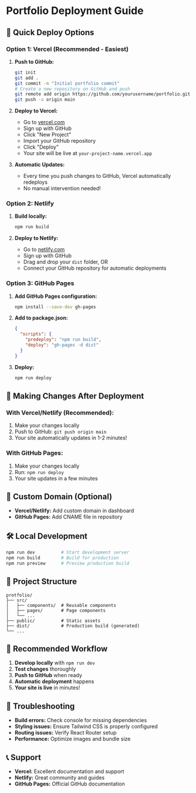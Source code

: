 # Portfolio Deployment Guide

## 🚀 Quick Deploy Options

### Option 1: Vercel (Recommended - Easiest)
1. **Push to GitHub:**
   ```bash
   git init
   git add .
   git commit -m "Initial portfolio commit"
   # Create a new repository on GitHub and push
   git remote add origin https://github.com/yourusername/portfolio.git
   git push -u origin main
   ```

2. **Deploy to Vercel:**
   - Go to [vercel.com](https://vercel.com)
   - Sign up with GitHub
   - Click "New Project"
   - Import your GitHub repository
   - Click "Deploy"
   - Your site will be live at `your-project-name.vercel.app`

3. **Automatic Updates:**
   - Every time you push changes to GitHub, Vercel automatically redeploys
   - No manual intervention needed!

### Option 2: Netlify
1. **Build locally:**
   ```bash
   npm run build
   ```

2. **Deploy to Netlify:**
   - Go to [netlify.com](https://netlify.com)
   - Sign up with GitHub
   - Drag and drop your `dist` folder, OR
   - Connect your GitHub repository for automatic deployments

### Option 3: GitHub Pages
1. **Add GitHub Pages configuration:**
   ```bash
   npm install --save-dev gh-pages
   ```

2. **Add to package.json:**
   ```json
   {
     "scripts": {
       "predeploy": "npm run build",
       "deploy": "gh-pages -d dist"
     }
   }
   ```

3. **Deploy:**
   ```bash
   npm run deploy
   ```

## 🔄 Making Changes After Deployment

### With Vercel/Netlify (Recommended):
1. Make your changes locally
2. Push to GitHub: `git push origin main`
3. Your site automatically updates in 1-2 minutes!

### With GitHub Pages:
1. Make your changes locally
2. Run: `npm run deploy`
3. Your site updates in a few minutes

## 📝 Custom Domain (Optional)
- **Vercel/Netlify:** Add custom domain in dashboard
- **GitHub Pages:** Add CNAME file in repository

## 🛠️ Local Development
```bash
npm run dev          # Start development server
npm run build        # Build for production
npm run preview      # Preview production build
```

## 📁 Project Structure
```
protfolio/
├── src/
│   ├── components/  # Reusable components
│   ├── pages/       # Page components
│   └── ...
├── public/          # Static assets
├── dist/            # Production build (generated)
└── ...
```

## 🎯 Recommended Workflow
1. **Develop locally** with `npm run dev`
2. **Test changes** thoroughly
3. **Push to GitHub** when ready
4. **Automatic deployment** happens
5. **Your site is live** in minutes!

## 🔧 Troubleshooting
- **Build errors:** Check console for missing dependencies
- **Styling issues:** Ensure Tailwind CSS is properly configured
- **Routing issues:** Verify React Router setup
- **Performance:** Optimize images and bundle size

## 📞 Support
- **Vercel:** Excellent documentation and support
- **Netlify:** Great community and guides
- **GitHub Pages:** Official GitHub documentation 